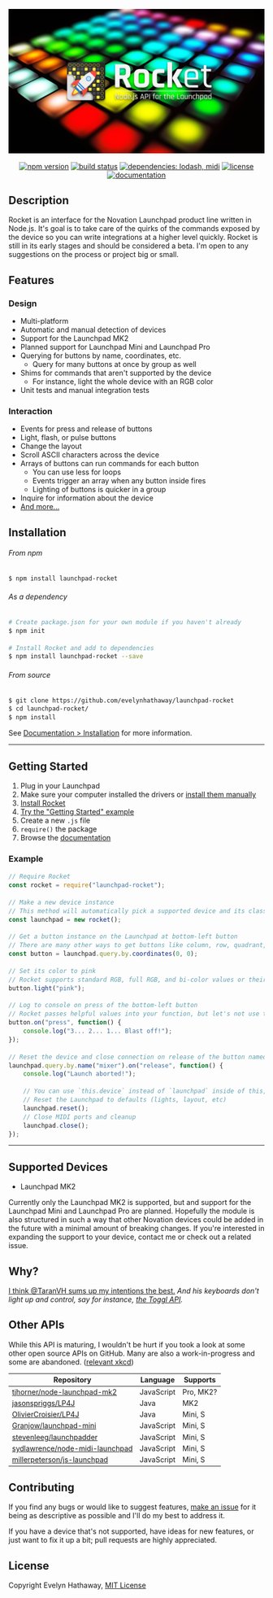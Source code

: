 <div align="center">

![Rocket](docs/images/cover.png)

[![npm version](https://img.shields.io/npm/v/launchpad-rocket.svg)](https://www.npmjs.com/package/launchpad-rocket)
[![build status](https://img.shields.io/travis/evelynhathaway/launchpad-rocket.svg)](https://travis-ci.org/evelynhathaway/launchpad-rocket)
[![dependencies: lodash, midi](https://img.shields.io/badge/dependencies-lodash%2C%20midi-lightgrey.svg)](https://github.com/evelynhathaway/launchpad-rocket/network/dependencies)
[![license](https://img.shields.io/github/license/evelynhathaway/launchpad-rocket.svg)](/LICENSE)
[![documentation](https://img.shields.io/badge/documentation-./docs-lightgrey.svg)](docs)

</div>


## Description
Rocket is an interface for the Novation Launchpad product line written in Node.js. It's goal is to take care of the quirks of the commands exposed by the device so you can write integrations at a higher level quickly. Rocket is still in its early stages and should be considered a beta. I'm open to any suggestions on the process or project big or small.


## Features
### Design
- Multi-platform
- Automatic and manual detection of devices
- Support for the Launchpad MK2
- Planned support for Launchpad Mini and Launchpad Pro
- Querying for buttons by name, coordinates, etc.
	- Query for many buttons at once by group as well
- Shims for commands that aren't supported by the device
	- For instance, light the whole device with an RGB color
- Unit tests and manual integration tests

### Interaction
- Events for press and release of buttons
- Light, flash, or pulse buttons
- Change the layout
- Scroll ASCII characters across the device
- Arrays of buttons can run commands for each button
	- You can use less for loops
	- Events trigger an array when any button inside fires
	- Lighting of buttons is quicker in a group
- Inquire for information about the device
- [And more...](docs/interaction.md)


## Installation
###### From npm
```bash
$ npm install launchpad-rocket
```
###### As a dependency
```bash
# Create package.json for your own module if you haven't already
$ npm init

# Install Rocket and add to dependencies
$ npm install launchpad-rocket --save
```
###### From source
```bash
$ git clone https://github.com/evelynhathaway/launchpad-rocket
$ cd launchpad-rocket/
$ npm install
```
See [Documentation > Installation](docs/installation.md) for more information.


---


## Getting Started
1. Plug in your Launchpad
2. Make sure your computer installed the drivers or [install them manually](https://us.novationmusic.com/support/product-downloads?product=Launchpad)
3. [Install Rocket](docs/installation.md)
4. [Try the "Getting Started" example](docs/getting-started.md)
4. Create a new `.js` file
5. `require()` the package
6. Browse the [documentation](docs)

### Example
<!-- Also change /doc/getting-started.md -->
```js
// Require Rocket
const rocket = require("launchpad-rocket");

// Make a new device instance
// This method will automatically pick a supported device and its class
const launchpad = new rocket();

// Get a button instance on the Launchpad at bottom-left button
// There are many other ways to get buttons like column, row, quadrant, etc.
const button = launchpad.query.by.coordinates(0, 0);

// Set its color to pink
// Rocket supports standard RGB, full RGB, and bi-color values or their names
button.light("pink");

// Log to console on press of the bottom-left button
// Rocket passes helpful values into your function, but let's not use them now
button.on("press", function() {
	console.log("3... 2... 1... Blast off!");
});

// Reset the device and close connection on release of the button named "mixer"
launchpad.query.by.name("mixer").on("release", function() {
	console.log("Launch aborted!");

	// You can use `this.device` instead of `launchpad` inside of this, but let's use our own reference
	// Reset the Launchpad to defaults (lights, layout, etc)
	launchpad.reset();
	// Close MIDI ports and cleanup
	launchpad.close();
});
```


---


## Supported Devices
- Launchpad MK2

Currently only the Launchpad MK2 is supported, but and support for the Launchpad Mini and Launchpad Pro are planned. Hopefully the module is also structured in such a way that other Novation devices could be added in the future with a minimal amount of breaking changes. If you're interested in expanding the support to your device, contact me or check out a related issue.

## Why?
[I think @TaranVH sums up my intentions the best.](https://youtu.be/kB2kIAEhjpE) *And his keyboards don't light up and control, say for instance, [the Toggl API](https://github.com/toggl/toggl_api_docs#nodejs).*

## Other APIs
While this API is maturing, I wouldn't be hurt if you took a look at some other open source APIs on GitHub. Many are also a work-in-progress and some are abandoned. ([relevant xkcd](https://xkcd.com/927/))

| Repository                                                                            | Language   | Supports  |
|---------------------------------------------------------------------------------------|------------|-----------|
| [tjhorner/node-launchpad-mk2](https://github.com/tjhorner/node-launchpad-mk2)         | JavaScript | Pro, MK2? |
| [jasonspriggs/LP4J](https://github.com/jasonspriggs/LP4J)                             | Java       | MK2       |
| [OlivierCroisier/LP4J](https://github.com/OlivierCroisier/LP4J)                       | Java       | Mini, S   |
| [Granjow/launchpad-mini](https://github.com/Granjow/launchpad-mini)                   | JavaScript | Mini, S   |
| [stevenleeg/launchpadder](https://github.com/stevenleeg/launchpadder)                 | JavaScript | Mini, S   |
| [sydlawrence/node-midi-launchpad](https://github.com/sydlawrence/node-midi-launchpad) | JavaScript | Mini, S   |
| [millerpeterson/js-launchpad](https://github.com/millerpeterson/js-launchpad)         | JavaScript | Mini, S   |


## Contributing
If you find any bugs or would like to suggest features, [make an issue](https://github.com/evelynhathaway/launchpad-rocket/issues/new) for it being as descriptive as possible and I'll do my best to address it.

If you have a device that's not supported, have ideas for new features, or just want to fix it up a bit; pull requests are highly appreciated.


## License
Copyright Evelyn Hathaway, [MIT License](https://github.com/evelynhathaway/launchpad-rocket/blob/master/LICENSE)
